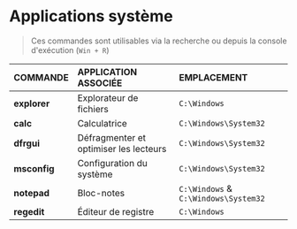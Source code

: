 # Applications système

> Ces commandes sont utilisables via la recherche ou depuis la console d'exécution (`Win + R`)

|COMMANDE|APPLICATION ASSOCIÉE|EMPLACEMENT|
|:--|:--|:--|
|**explorer**|Explorateur de fichiers|`C:\Windows`|
|**calc**|Calculatrice|`C:\Windows\System32`|
|**dfrgui**|Défragmenter et optimiser les lecteurs|`C:\Windows\System32`|
|**msconfig**|Configuration du système|`C:\Windows\System32`|
|**notepad**|Bloc-notes|`C:\Windows` & `C:\Windows\System32`|
|**regedit**|Éditeur de registre|`C:\Windows`|
